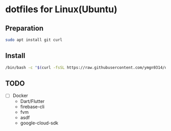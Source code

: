 # dotfiles for Linux(Ubuntu)

## Preparation
```sh
sudo apt install git curl
```

## Install

```sh
/bin/bash -c "$(curl -fsSL https://raw.githubusercontent.com/ymgn9314/dotfiles_linux/main/setup)"
```

## TODO

- [ ] Docker
  - Dart/Flutter
  - firebase-cli
  - fvm
  - asdf
  - google-cloud-sdk
